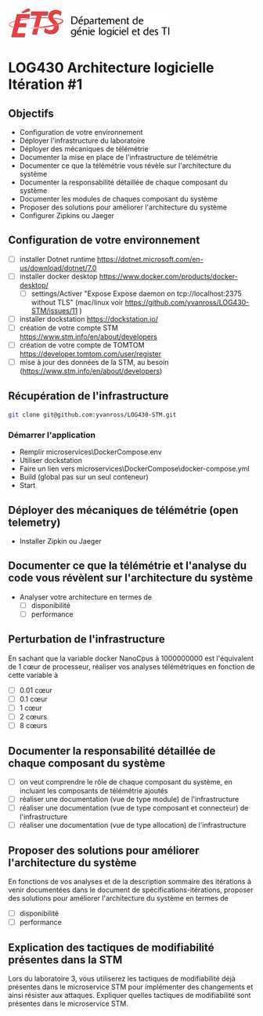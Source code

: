 ![log](../doc/assets/logo-logti.png)

# LOG430 Architecture logicielle Itération #1

## Objectifs
- Configuration de votre environnement
- Déployer l'infrastructure du laboratoire
- Déployer des mécaniques de télémétrie
- Documenter la mise en place de l'infrastructure de télémétrie
- Documenter ce que la télémétrie vous révèle sur l'architecture du système
- Documenter la responsabilité détaillée de chaque composant du système
- Documenter les modules de chaques composant du système
- Proposer des solutions pour améliorer l'architecture du système
- Configurer Zipkins ou Jaeger

## Configuration de votre environnement
- [ ] installer Dotnet runtime  https://dotnet.microsoft.com/en-us/download/dotnet/7.0
- [ ] installer docker desktop https://www.docker.com/products/docker-desktop/
  - [ ] settings/Activer "Expose Expose daemon on tcp://localhost:2375 without TLS" (mac/linux voir https://github.com/yvanross/LOG430-STM/issues/11 )
- [ ] installer dockstation https://dockstation.io/
- [ ] création de votre compte STM https://www.stm.info/en/about/developers
- [ ] création de votre compte de TOMTOM https://developer.tomtom.com/user/register
- [ ] mise à jour des données de la STM, au besoin (https://www.stm.info/en/about/developers)

## Récupération de l'infrastructure
```bash
git clone git@github.com:yvanross/LOG430-STM.git
```

### Démarrer l'application
 - Remplir microservices\DockerCompose\.env
 - Utiliser dockstation
 - Faire un lien vers microservices\DockerCompose\docker-compose.yml
 - Build (global pas sur un seul conteneur)
 - Start
    
## Déployer des mécaniques de télémétrie (open telemetry)
- Installer Zipkin ou Jaeger
  
## Documenter ce que la télémétrie et l'analyse du code vous révèlent sur l'architecture du système
- Analyser votre architecture en termes de 
  - [ ] disponibilité
  - [ ] performance

## Perturbation de l'infrastructure
En sachant que la variable docker NanoCpus à 1000000000 est l'équivalent de 1 cœur de processeur, réaliser vos analyses télémétriques en fonction de cette variable à
- [ ] 0.01 cœur
- [ ] 0.1 cœur
- [ ] 1 cœur
- [ ] 2 cœurs
- [ ] 8 cœurs

## Documenter la responsabilité détaillée de chaque composant du système

- [ ] on veut comprendre le rôle de chaque composant du système, en incluant les composants de télémétrie ajoutés
- [ ] réaliser une documentation (vue de type module) de l'infrastructure
- [ ] réaliser une documentation (vue de type composant et connecteur) de l'infrastructure
- [ ] réaliser une documentation (vue de type allocation) de l'infrastructure

## Proposer des solutions pour améliorer l'architecture du système

En fonctions de vos analyses et de la description sommaire des itérations à venir documentées dans le document de spécifications-itérations, proposer des solutions pour améliorer l'architecture du système en termes de
- [ ] disponibilité
- [ ] performance

## Explication des tactiques de modifiabilité présentes dans la STM

Lors du laboratoire 3, vous utiliserez les tactiques de modifiabilité déjà présentes dans le microservice STM pour implémenter des changements et ainsi résister aux attaques. Expliquer quelles tactiques de modifiabilité sont présentes dans le microservice STM.
